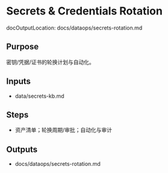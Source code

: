 # Secrets & Credentials Rotation

docOutputLocation: docs/dataops/secrets-rotation.md

## Purpose

密钥/凭据/证书的轮换计划与自动化。

## Inputs

- data/secrets-kb.md

## Steps

- 资产清单；轮换周期/审批；自动化与审计

## Outputs

- docs/dataops/secrets-rotation.md
